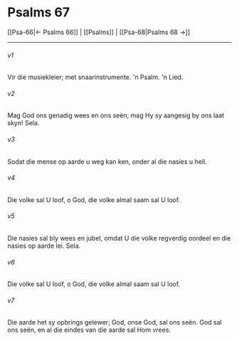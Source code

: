 # Psalms 67

[[Psa-66|← Psalms 66]] | [[Psalms]] | [[Psa-68|Psalms 68 →]]
***

###### v1
Vir die musiekleier; met snaarinstrumente. 'n Psalm. 'n Lied. 
###### v2
Mag God ons genadig wees en ons seën; mag Hy sy aangesig by ons laat skyn! Sela. 
###### v3
Sodat die mense op aarde u weg kan ken, onder al die nasies u heil. 
###### v4
Die volke sal U loof, o God, die volke almal saam sal U loof. 
###### v5
Die nasies sal bly wees en jubel, omdat U die volke regverdig oordeel en die nasies op aarde lei. Sela. 
###### v6
Die volke sal U loof, o God, die volke almal saam sal U loof. 
###### v7
Die aarde het sy opbrings gelewer; God, onse God, sal ons seën. God sal ons seën, en al die eindes van die aarde sal Hom vrees. 
